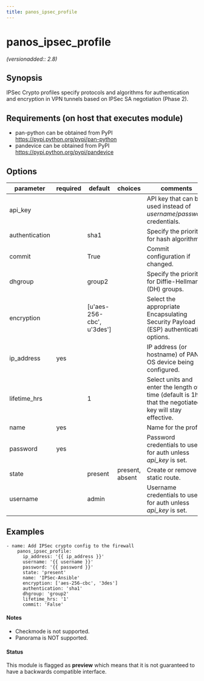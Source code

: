 ```yaml
---
title: panos_ipsec_profile
---
```

# panos_ipsec_profile

_(versionadded:: 2.8)_


## Synopsis

IPSec Crypto profiles specify protocols and algorithms for authentication and encryption in VPN tunnels based on
IPSec SA negotiation (Phase 2).


## Requirements (on host that executes module)

- pan-python can be obtained from PyPI https://pypi.python.org/pypi/pan-python
- pandevice can be obtained from PyPI https://pypi.python.org/pypi/pandevice

## Options

| parameter | required | default | choices | comments |
| --- | --- | --- | --- | --- |
| api_key |  |  |  | API key that can be used instead of *username*/*password* credentials. |
| authentication |  | sha1 |  | Specify the priority for hash algorithms. |
| commit |  | True |  | Commit configuration if changed. |
| dhgroup |  | group2 |  | Specify the priority for Diffie-Hellman (DH) groups. |
| encryption |  | [u'aes-256-cbc', u'3des'] |  | Select the appropriate Encapsulating Security Payload (ESP) authentication options. |
| ip_address | yes |  |  | IP address (or hostname) of PAN-OS device being configured. |
| lifetime_hrs |  | 1 |  | Select units and enter the length of time (default is 1hr) that the negotiated key will stay effective. |
| name | yes |  |  | Name for the profile. |
| password | yes |  |  | Password credentials to use for auth unless *api_key* is set. |
| state |  | present | present, absent | Create or remove static route. |
| username |  | admin |  | Username credentials to use for auth unless *api_key* is set. |

## Examples

    - name: Add IPSec crypto config to the firewall
        panos_ipsec_profile:
          ip_address: '{{ ip_address }}'
          username: '{{ username }}'
          password: '{{ password }}'
          state: 'present'
          name: 'IPSec-Ansible'
          encryption: ['aes-256-cbc', '3des']
          authentication: 'sha1'
          dhgroup: 'group2'
          lifetime_hrs: '1'
          commit: 'False'

#### Notes

- Checkmode is not supported.
- Panorama is NOT supported.



#### Status

This module is flagged as **preview** which means that it is not guaranteed to have a backwards compatible interface.

